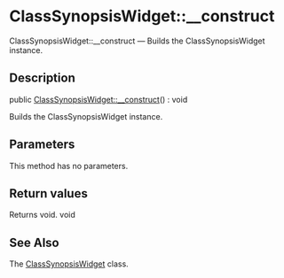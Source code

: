 ClassSynopsisWidget::__construct
================

ClassSynopsisWidget::__construct — Builds the ClassSynopsisWidget instance.

Description
---------------


public [ClassSynopsisWidget::__construct](https://github.com/lingtalfi/DocTools/blob/master/doc/api/DocTools/Widget/ClassSynopsis/ClassSynopsisWidget/__construct.md)() : void




Builds the ClassSynopsisWidget instance.




Parameters
--------------

This method has no parameters.


Return values
----------------

Returns void.
void








See Also
-----------

The [ClassSynopsisWidget](https://github.com/lingtalfi/DocTools/blob/master/doc/api/DocTools/Widget/ClassSynopsis/ClassSynopsisWidget.md) class.
